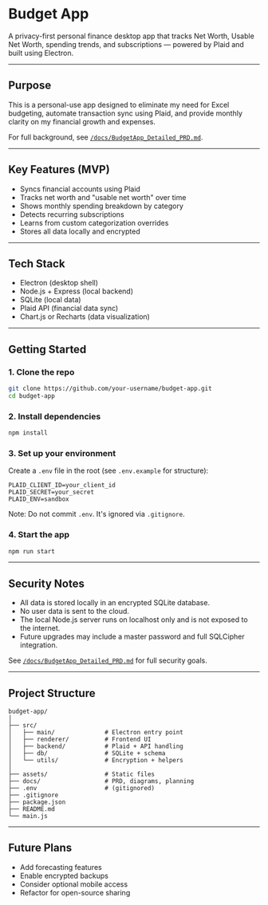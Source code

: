 
# Budget App

A privacy-first personal finance desktop app that tracks Net Worth, Usable Net Worth, spending trends, and subscriptions — powered by Plaid and built using Electron.

---

## Purpose

This is a personal-use app designed to eliminate my need for Excel budgeting, automate transaction sync using Plaid, and provide monthly clarity on my financial growth and expenses.

For full background, see [`/docs/BudgetApp_Detailed_PRD.md`](./docs/BudgetApp_Detailed_PRD.md).

---

## Key Features (MVP)

- Syncs financial accounts using Plaid
- Tracks net worth and "usable net worth" over time
- Shows monthly spending breakdown by category
- Detects recurring subscriptions
- Learns from custom categorization overrides
- Stores all data locally and encrypted

---

## Tech Stack

- Electron (desktop shell)
- Node.js + Express (local backend)
- SQLite (local data)
- Plaid API (financial data sync)
- Chart.js or Recharts (data visualization)

---

## Getting Started

### 1. Clone the repo

```bash
git clone https://github.com/your-username/budget-app.git
cd budget-app
```

### 2. Install dependencies

```bash
npm install
```

### 3. Set up your environment

Create a `.env` file in the root (see `.env.example` for structure):

```
PLAID_CLIENT_ID=your_client_id
PLAID_SECRET=your_secret
PLAID_ENV=sandbox
```

Note: Do not commit `.env`. It's ignored via `.gitignore`.

### 4. Start the app

```bash
npm run start
```

---

## Security Notes

- All data is stored locally in an encrypted SQLite database.
- No user data is sent to the cloud.
- The local Node.js server runs on localhost only and is not exposed to the internet.
- Future upgrades may include a master password and full SQLCipher integration.

See [`/docs/BudgetApp_Detailed_PRD.md`](./docs/BudgetApp_Detailed_PRD.md#10-security-considerations) for full security goals.

---

## Project Structure

```
budget-app/
│
├── src/
│   ├── main/              # Electron entry point
│   ├── renderer/          # Frontend UI
│   ├── backend/           # Plaid + API handling
│   ├── db/                # SQLite + schema
│   └── utils/             # Encryption + helpers
│
├── assets/                # Static files
├── docs/                  # PRD, diagrams, planning
├── .env                   # (gitignored)
├── .gitignore
├── package.json
├── README.md
└── main.js
```

---

## Future Plans

- Add forecasting features  
- Enable encrypted backups  
- Consider optional mobile access  
- Refactor for open-source sharing
